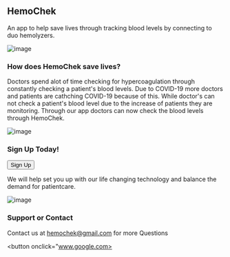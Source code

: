 ## HemoChek

An app to help save lives through tracking blood levels by connecting to duo hemolyzers.

![image](https://user-images.githubusercontent.com/17555707/107127594-270c7900-6885-11eb-8a4f-32b37e1ee4e1.png)

### How does HemoChek save lives?

Doctors spend alot of time checking for hypercoagulation through constantly checking a patient's blood levels. Due to COVID-19 more doctors and patients are cathching COVID-19 because of this. While doctor's can not check a patient's blood level due to the increase of patients they are monitoring. Through our app doctors can now check the blood levels through HemoChek.

![image](https://user-images.githubusercontent.com/17555707/107129032-891eab80-6890-11eb-8f30-46122ad5ec38.png)

### Sign Up Today!

<button>Sign Up</button>

We will help set you up with our life changing technology and balance the demand for patientcare.

![image](https://user-images.githubusercontent.com/17555707/107129161-5f19b900-6891-11eb-9187-c5c18f65a647.PNG)

### Support or Contact

Contact us at hemochek@gmail.com for more Questions

<button onclick="www.google.com>


   
